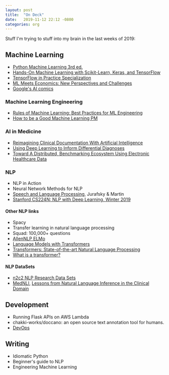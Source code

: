 ```yaml
---
layout: post
title:  "On Deck"
date:   2019-11-12 22:12 -0800
categories: org
---
```


Stuff I'm trying to stuff into my brain in the last weeks of 2019:


## Machine Learning

 * [Python Machine Learning 3rd ed.](https://www.packtpub.com/data/python-machine-learning-third-edition)
 * [Hands-On Machine Learning with Scikit-Learn, Keras, and TensorFlow](https://github.com/ageron/handson-ml2)
 * [TensorFlow in Practice Specialization](https://www.coursera.org/specializations/tensorflow-in-practice)
 * [ML Meets Economics: New Perspectives and Challenges](https://databricks.com/session/keynote-from-michael-i-jordan)
 * [Google's AI comics](https://cloud.google.com/products/ai/ml-comic-1/)

### Machine Learning Engineering

 * [Rules of Machine Learning: Best Practices for ML Engineering](https://developers.google.com/machine-learning/guides/rules-of-ml)
 * [How to be a Good Machine Learning PM](https://www.youtube.com/watch?v=5z1Hz-rV4zY)

### AI in Medicine

 * [Reimagining Clinical Documentation With Artificial Intelligence](https://www.mayoclinicproceedings.org/article/S0025-6196(18)30142-3/pdf)
 * [Using Deep Learning to Inform Differential Diagnoses](https://ai.googleblog.com/2019/09/using-deep-learning-to-inform.html)
 * [Toward A Distributed, Benchmarking Ecosystem Using Electronic Healthcare Data](https://sagebionetworks.org/in-the-news/toward-a-distributed-benchmarking-ecosystem-using-electronic-healthcare-data/)


### NLP

 * NLP in Action
 * Neural Network Methods for NLP
 * [Speech and Language Processing](https://web.stanford.edu/~jurafsky/slp3/), Jurafsky & Martin
 * [Stanford CS224N: NLP with Deep Learning, Winter 2019](http://web.stanford.edu/class/cs224n/)

#### Other NLP links

 * Spacy
 * Transfer learning in natural language processing
 * Squad: 100,000+ questions
 * [AllenNLP ELMo](https://allennlp.org/elmo)
 * [Language Models with Transformers](https://arxiv.org/abs/1904.09408)
 * [Transformers: State-of-the-art Natural Language Processing](https://arxiv.org/pdf/1910.03771.pdf)
 * [What is a transformer?](https://medium.com/inside-machine-learning/what-is-a-transformer-d07dd1fbec04)

#### NLP DataSets

 * [n2c2 NLP Research Data Sets](https://portal.dbmi.hms.harvard.edu/projects/n2c2-nlp/)
 * [MedNLI](https://jgc128.github.io/mednli/), [Lessons from Natural Language Inference in the Clinical Domain](https://arxiv.org/abs/1808.06752)


## Development

 * Running Flask APIs on AWS Lambda
 * chakki-works/doccano: an open source text annotation tool for humans.
 * [DevOps](https://cloud.google.com/blog/products/devops-sre/the-2019-accelerate-state-of-devops-elite-performance-productivity-and-scaling)


## Writing

 * Idiomatic Python
 * Beginner's guide to NLP
 * Engineering Machine Learning
